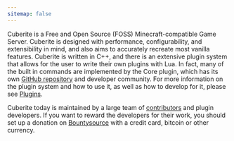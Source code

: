 ```yaml
---
sitemap: false
---
```

Cuberite is a Free and Open Source (FOSS) Minecraft-compatible Game Server. Cuberite is designed with performance, configurability, and extensibility in mind, and also aims to accurately recreate most vanilla features. Cuberite is written in C++, and there is an extensive plugin system that allows for the user to write their own plugins with Lua. In fact, many of the built in commands are implemented by the Core plugin, which has its own [GitHub repository](https://github.com/cuberite/Core) and developer community. For more information on the plugin system and how to use it, as well as how to develop for it, please see [Plugins](#plugins).

Cuberite today is maintained by a large team of [contributors](https://github.com/cuberite/cuberite/blob/master/CONTRIBUTORS) and plugin developers. If you want to reward the developers for their work, you should set up a donation on [Bountysource](https://salt.bountysource.com/teams/cuberite) with a credit card, bitcoin or other currency.

